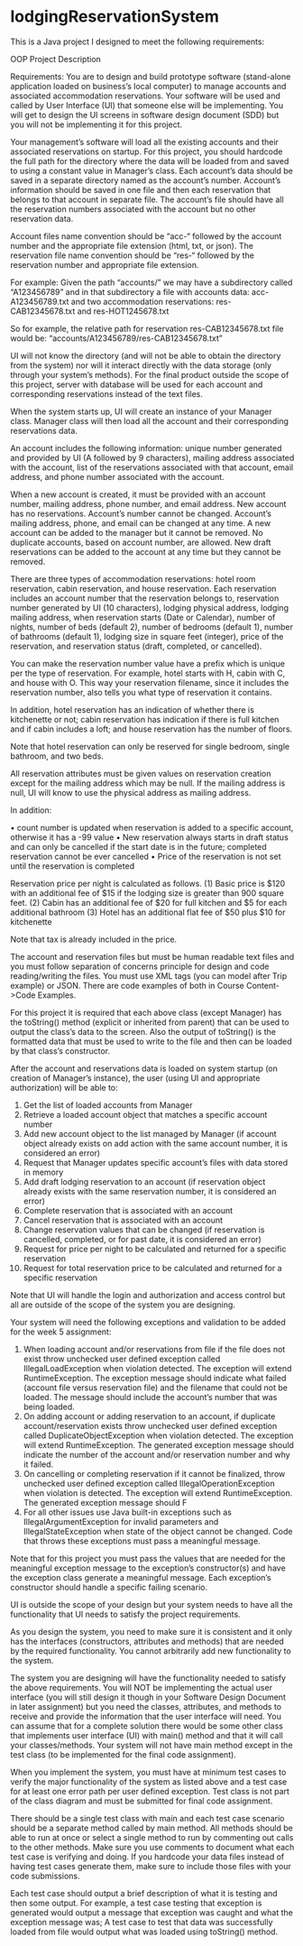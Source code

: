 # lodgingReservationSystem

This is a Java project I designed to meet the following requirements:

OOP Project Description

Requirements:
You are to design and build prototype software (stand-alone application loaded on business’s local computer) to manage accounts and associated accommodation reservations. Your software will be used and called by User Interface (UI) that someone else will be implementing. You will get to design the UI screens in software design document (SDD) but you will not be implementing it for this project. 

Your management’s software will load all the existing accounts and their associated reservations on startup. For this project, you should hardcode the full path for the directory where the data will be loaded from and saved to using a constant value in Manager’s class. Each account’s data should be saved in a separate directory named as the account’s number. Account’s information should be saved in one file and then each reservation that belongs to that account in separate file. The account’s file should have all the reservation numbers associated with the account but no other reservation data.

Account files name convention should be “acc-“ followed by the account number and the appropriate file extension (html, txt, or json). The reservation file name convention should be “res-“ followed by the reservation number and appropriate file extension. 

For example: Given the path “accounts/” we may have a subdirectory called “A123456789” and in that subdirectory a file with accounts data: acc-A123456789.txt and two accommodation reservations: res-CAB12345678.txt and res-HOT1245678.txt

So for example, the relative path for reservation res-CAB12345678.txt file would be: “accounts/A123456789/res-CAB12345678.txt”

UI will not know the directory (and will not be able to obtain the directory from the system) nor will it interact directly with the data storage (only through your system’s methods). For the final product outside the scope of this project, server with database will be used for each account and corresponding reservations instead of the text files. 

When the system starts up, UI will create an instance of your Manager class. Manager class will then load all the account and their corresponding reservations data. 

An account includes the following information: unique number generated and provided by UI (A followed by 9 characters), mailing address associated with the account, list of the reservations associated with that account, email address, and phone number associated with the account.

When a new account is created, it must be provided with an account number, mailing address, phone number, and email address. New account has no reservations. Account’s number cannot be changed. Account’s mailing address, phone, and email can be changed at any time.  A new account can be added to the manager but it cannot be removed. No duplicate accounts, based on account number, are allowed. New draft reservations can be added to the account at any time but they cannot be removed.

There are three types of accommodation reservations: hotel room reservation, cabin reservation, and house reservation. Each reservation includes an account number that the reservation belongs to, reservation number generated by UI (10 characters), lodging physical address, lodging mailing address, when reservation starts (Date or Calendar), number of nights, number of beds (default 2), number of bedrooms (default 1), number of bathrooms (default 1), lodging size in square feet (integer), price of the reservation, and reservation status (draft, completed, or cancelled).

You can make the reservation number value have a prefix which is unique per the type of reservation. For example, hotel starts with H, cabin with C, and house with O. This way your reservation filename, since it includes the reservation number, also tells you what type of reservation it contains.
	
In addition, hotel reservation has an indication of whether there is kitchenette or not; cabin reservation has indication if there is full kitchen and if cabin includes a loft; and house reservation has the number of floors.

Note that hotel reservation can only be reserved for single bedroom, single bathroom, and two beds.

All reservation attributes must be given values on reservation creation except for the mailing address which may be null. If the mailing address is null, UI will know to use the physical address as mailing address.

 In addition:

•	count number is updated when reservation is added to a specific account, otherwise it has a -99 value
•	New reservation always starts in draft status and can only be cancelled if the start date is in the future; completed reservation cannot be ever cancelled
•	Price of the reservation is not set until the reservation is completed 

Reservation price per night is calculated as follows. 
(1) Basic price is $120 with an additional fee of $15 if the lodging size is greater than 900 square feet. 
(2) Cabin has an additional fee of $20 for full kitchen and $5 for each additional bathroom
(3) Hotel has an additional flat fee of $50 plus $10 for kitchenette
	
Note that tax is already included in the price.

The account and reservation files but must be human readable text files and you must follow separation of concerns principle for design and code reading/writing the files. You must use XML tags (you can model after Trip example) or JSON. There are code examples of both in Course Content->Code Examples.

For this project it is required that each above class (except Manager) has the toString() method (explicit or inherited from parent) that can be used to output the class’s data to the screen. Also the output of toString() is the formatted data that must be used to write to the file and then can be loaded by that class’s constructor. 

After the account and reservations data is loaded on system startup (on creation of Manager’s instance), the user (using UI and appropriate authorization) will be able to:

1.	Get the list of loaded accounts from Manager 
2.	Retrieve a loaded account object that matches a specific account number  
3.	Add new account object to the list managed by Manager (if account object already exists on add action with the same account number, it is considered an error)
4.	Request that Manager updates specific account’s files with data stored in memory
5.	Add draft lodging reservation to an account (if reservation object already exists with the same reservation number, it is considered an error)
6.	Complete reservation that is associated with an account
7.	Cancel reservation that is associated with an account
8.	Change reservation values that can be changed (if reservation is cancelled,  completed, or for past date, it is considered an error)
9.	Request for price per night to be calculated and returned for a specific reservation
10.	Request for total reservation price to be calculated and returned for a specific reservation

Note that UI will handle the login and authorization and access control but all are outside of the scope of the system you are designing.  

Your system will need the following exceptions and validation to be added for the week 5 assignment: 
1. When loading account and/or reservations from file if the file does not exist throw unchecked user defined exception called IllegalLoadException when violation detected. The exception will extend RuntimeException. The exception message should indicate what failed (account file versus reservation file) and the filename that could not be loaded. The message should include the account’s number that was being loaded.
2. On adding account or adding reservation to an account, if duplicate account/reservation exists throw unchecked user defined exception called DuplicateObjectException when violation detected. The exception will extend RuntimeException. The generated exception message should indicate the number of the account and/or reservation number and why it failed.
3. On cancelling or completing reservation if it cannot be finalized, throw unchecked user defined exception called IllegalOperationException when violation is detected. The exception will extend RuntimeException. The generated exception message should F
4. For all other issues use Java built-in exceptions such as IllegalArgumentException for invalid parameters and IllegalStateException when state of the object cannot be changed. Code that throws these exceptions must pass a meaningful message.

Note that for this project you must pass the values that are needed for the meaningful exception message to the exception’s constructor(s) and have the exception class generate a meaningful message. Each exception’s constructor should handle a specific failing scenario.

UI is outside the scope of your design but your system needs to have all the functionality that UI needs to satisfy the project requirements.

As you design the system, you need to make sure it is consistent and it only has the interfaces (constructors, attributes and methods) that are needed by the required functionality. You cannot arbitrarily add new functionality to the system.

The system you are designing will have the functionality needed to satisfy the above requirements. You will NOT be implementing the actual user interface (you will still design it though in your Software Design Document in later assignment) but you need the classes, attributes, and methods to receive and provide the information that the user interface will need. You can assume that for a complete solution there would be some other class that implements user interface (UI) with main() method  and that it will call your classes/methods. Your system will not have main method except in the test class (to be implemented for the final code assignment). 

When you implement the system, you must have at minimum test cases to verify the major functionality of the system as listed above and a test case for at least one error path per user defined exception. Test class is not part of the class diagram and must be submitted for final code assignment.

There should be a single test class with main and each test case scenario should be a separate method called by main method. All methods should be able to run at once or select a single method to run by commenting out calls to the other methods. Make sure you use comments to document what each test case is verifying and doing. If you hardcode your data files instead of having test cases generate them, make sure to include those files with your code submissions.

Each test case should output a brief description of what it is testing and then some output. For example, a test case testing that exception is  generated would output  a message that exception was caught and what the exception message was; A test case to test that data was successfully loaded from file would output what was loaded using toString() method.


